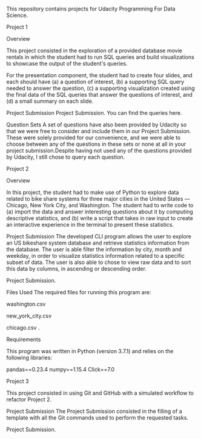 This repository contains projects for Udacity Programming For Data Science.


Project 1


Overview


This project consisted in the exploration of a provided database movie rentals in which the student had to run SQL queries and build visualizations to showcase the output of the student's queries.

For the presentation component, the student had to create four slides, and each should have (a) a question of interest, (b) a supporting SQL query needed to answer the question, (c) a supporting visualization created using the final data of the SQL queries that answer the questions of interest, and (d) a small summary on each slide.

Project Submission
Project Submission. You can find the queries here.

Question Sets
A set of questions have also been provided by Udacity so that we were free to consider and include them in our Project Submission. These were solely provided for our convenience, and we were able to choose between any of the questions in these sets or none at all in your project submission.Despite having not used any of the questions provided by Udacity, I still chose to query each question.

Project 2


Overview


In this project, the student had to make use of Python to explore data related to bike share systems for three major cities in the United States — Chicago, New York City, and Washington. The student had to write code to (a) import the data and answer interesting questions about it by computing descriptive statistics, and (b) write a script that takes in raw input to create an interactive experience in the terminal to present these statistics.

Project Submission
The developed CLI program allows the user to explore an US bikeshare system database and retrieve statistics information from the database. The user is able filter the information by city, month and weekday, in order to visualize statistics information related to a specific subset of data. The user is also able to chose to view raw data and to sort this data by columns, in ascending or descending order.

Project Submission.

Files Used
The required files for running this program are:

washington.csv

new_york_city.csv

chicago.csv
.

Requirements

This program was written in Python (version 3.7.1) and relies on the following libraries:

pandas==0.23.4 numpy==1.15.4 Click==7.0

Project 3


This project consisted in using Git and GitHub with a simulated workflow to refactor Project 2.

Project Submission
The Project Submission consisted in the filling of a template with all the Git commands used to perform the requested tasks.

Project Submission.

